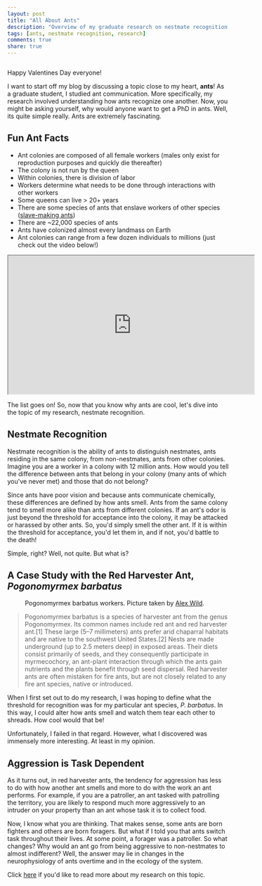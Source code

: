 ```yaml
---
layout: post
title: "All About Ants"
description: "Overview of my graduate research on nestmate recognition in ant colonies"
tags: [ants, nestmate recognition, research]
comments: true
share: true
---
```


<figure>
  <a href="http://www.myrmecos.net/2014/02/14/happy-valentines-day/">
    <img src="http://www.myrmecos.net/wp-content/uploads/2014/02/valANTine.jpg" alt="">
  </a>
</figure>

Happy Valentines Day everyone!

I want to start off my blog by discussing a topic close to my heart, **ants**!
As a graduate student, I studied ant communication. More specifically, my research involved understanding
how ants recognize one another. Now, you might be asking yourself, why would anyone want to get a PhD in ants.
Well, its quite simple really. Ants are extremely fascinating.

## Fun Ant Facts
* Ant colonies are composed of all female workers (males only exist for reproduction purposes and quickly die thereafter)
* The colony is not run by the queen
* Within colonies, there is division of labor
* Workers determine what needs to be done through interactions with other workers
* Some queens can live > 20+ years
* There are some species of ants that enslave workers of other species (<a href="http://en.wikipedia.org/wiki/Slave-making_ant">slave-making ants</a>)
* There are ~22,000 species of ants
* Ants have colonized almost every landmass on Earth
* Ant colonies can range from a few dozen individuals to millions (just check out the video below!)

<iframe width="560" height="315" src="http://www.youtube.com/embed/g7VhvoMFn34"> </iframe>

The list goes on! So, now that you know why ants are cool, let's dive into the topic of my research, nestmate recognition.

## Nestmate Recognition
Nestmate recognition is the ability of ants to distinguish nestmates, ants residing in the same colony, from non-nestmates,
ants from other colonies. Imagine you are a worker in a colony with 12 million ants. How would you tell the difference
between ants that belong in your colony (many ants of which you've never met) and those that do not belong?

Since ants have poor vision and because ants communicate chemically, these differences are defined by how ants smell.
Ants from the same colony tend to smell more alike than ants from different colonies. If an ant's odor is just beyond the
threshold for acceptance into the colony, it may be attacked or harassed by other ants. So, you'd simply
smell the other ant. If it is within the threshold for acceptance, you'd let them in, and if not, you'd battle to the death!

Simple, right? Well, not quite. But what is?

## A Case Study with the Red Harvester Ant, _Pogonomyrmex barbatus_

<figure>
  <a href="http://www.discoverlife.org/mp/20q?search=Pogonomyrmex+barbatus">
    <img src="http://www.discoverlife.org/IM/I_ALW/0003/mx/Pogonomyrmex_barbatus,_workers,I_ALW322.jpg" alt="">
  </a>
  <figcaption>Pogonomyrmex barbatus workers. Picture taken by <a href="http://www.alexanderwild.com/">Alex Wild</a>.</figcaption>
</figure>

<blockquote cite="http://en.wikipedia.org/wiki/Red_harvester_ant">
Pogonomyrmex barbatus is a species of harvester ant from the genus Pogonomyrmex. Its common names include red ant and red harvester ant.[1] These large (5–7 millimeters) ants prefer arid chaparral habitats and are native to the southwest United States.[2] Nests are made underground (up to 2.5 meters deep) in exposed areas. Their diets consist primarily of seeds, and they consequently participate in myrmecochory, an ant-plant interaction through which the ants gain nutrients and the plants benefit through seed dispersal. Red harvester ants are often mistaken for fire ants, but are not closely related to any fire ant species, native or introduced.
</blockquote>

When I first set out to do my research, I was hoping to define what the threshold for recognition was for my particular
ant species, _P. barbatus_. In this way, I could alter how ants smell and watch them tear each other to shreads.
How cool would that be!

Unfortunately, I failed in that regard. However, what I discovered was immensely more interesting. At least in my opinion.

## Aggression is Task Dependent
As it turns out, in red harvester ants, the tendency for aggression has less to do with how another ant smells and more to do
with the work an ant performs. For example, if you are a patroller, an ant tasked with patrolling the territory,
you are likely to respond much more aggressively to an intruder on your property than an ant whose task it is to collect food.

Now, I know what you are thinking. That makes sense, some ants are born fighters and others are born foragers.
But what if I told you that ants switch task throughout their lives. At some point, a forager was a patroller. So what changes?
Why would an ant go from being aggressive to non-nestmates to almost indifferent? Well, the answer may lie in changes in
the neurophysiology of ants overtime and in the ecology of the system.

Click <a href="http://www.stanford.edu/~dmgordon/articles/doi/10.1093-beheco-ars194/BehavEcolV24_N2_Sturgis_Gordon.pdf">here</a>
if you'd like to read more about my research on this topic.

